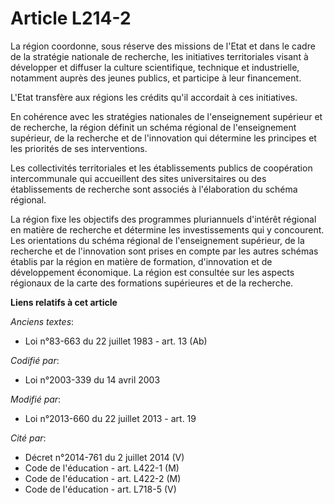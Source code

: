 # Article L214-2

La région coordonne, sous réserve des missions de l'Etat et dans le cadre de la stratégie nationale de recherche, les
initiatives territoriales visant à développer et diffuser la culture scientifique, technique et industrielle, notamment
auprès des jeunes publics, et participe à leur financement.

L'Etat transfère aux régions les crédits qu'il accordait à ces initiatives.

En cohérence avec les stratégies nationales de l'enseignement supérieur et de recherche, la région définit un schéma régional
de l'enseignement supérieur, de la recherche et de l'innovation qui détermine les principes et les priorités de ses
interventions.

Les collectivités territoriales et les établissements publics de coopération intercommunale qui accueillent des sites
universitaires ou des établissements de recherche sont associés à l'élaboration du schéma régional.

La région fixe les objectifs des programmes pluriannuels d'intérêt régional en matière de recherche et détermine les
investissements qui y concourent. Les orientations du schéma régional de l'enseignement supérieur, de la recherche et de
l'innovation sont prises en compte par les autres schémas établis par la région en matière de formation, d'innovation et de
développement économique. La région est consultée sur les aspects régionaux de la carte des formations supérieures et de la
recherche.

**Liens relatifs à cet article**

_Anciens textes_:

  - Loi n°83-663 du 22 juillet 1983 - art. 13 (Ab)

_Codifié par_:

  - Loi n°2003-339 du 14 avril 2003

_Modifié par_:

  - Loi n°2013-660 du 22 juillet 2013 - art. 19

_Cité par_:

  - Décret n°2014-761 du 2 juillet 2014 (V)
  - Code de l'éducation - art. L422-1 (M)
  - Code de l'éducation - art. L422-2 (M)
  - Code de l'éducation - art. L718-5 (V)
